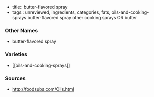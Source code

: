 - title:: butter-flavored spray
- tags:: unreviewed, ingredients, categories, fats, oils-and-cooking-sprays
butter-flavored spray other cooking sprays OR butter

### Other Names

* butter-flavored spray

### Varieties

* [[oils-and-cooking-sprays]]

### Sources
* http://foodsubs.com/Oils.html
